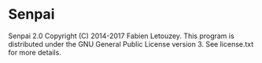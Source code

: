 # Senpai
 Senpai 2.0 Copyright (C) 2014-2017 Fabien Letouzey. This program is distributed under the GNU General Public License version 3. See license.txt for more details.

